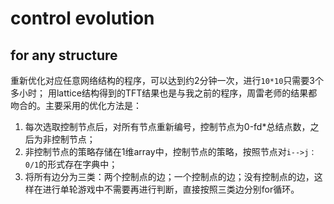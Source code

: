 # control evolution

## for any structure

重新优化对应任意网络结构的程序，可以达到约2分钟一次，进行`10*10`只需要3个多小时；
用lattice结构得到的TFT结果也是与我之前的程序，周雷老师的结果都吻合的。主要采用的优化方法是：
1. 每次选取控制节点后，对所有节点重新编号，控制节点为0-fd*总结点数，之后为非控制节点；
2. 非控制节点的策略存储在1维array中，控制节点的策略，按照节点对`i-->j：0/1`的形式存在字典中；
3. 将所有边分为三类：两个控制点的边；一个控制点的边；没有控制点的边，这样在进行单轮游戏中不需要再进行判断，直接按照三类边分别for循环。